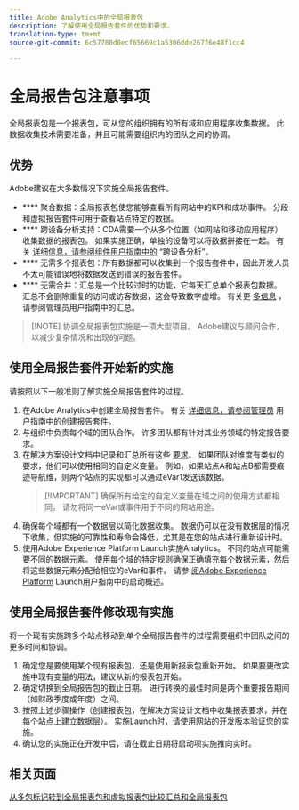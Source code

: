 ```yaml
---
title: Adobe Analytics中的全局报表包
description: 了解使用全局报告套件的优势和要求。
translation-type: tm+mt
source-git-commit: 6c57780d0ecf65669c1a5306dde267f6e48f1cc4

---
```



# 全局报告包注意事项

全局报表包是一个报表包，可从您的组织拥有的所有域和应用程序收集数据。 此数据收集技术需要准备，并且可能需要组织内的团队之间的协调。

## 优势

Adobe建议在大多数情况下实施全局报告套件。

* **** 聚合数据：全局报表包使您能够查看所有网站中的KPI和成功事件。 分段和虚拟报告套件可用于查看站点特定的数据。
* **** 跨设备分析支持：CDA需要一个从多个位置（如网站和移动应用程序）收集数据的报表包。 如果实施正确，单独的设备可以将数据拼接在一起。 有关 [详细信息，请参阅组件用户指南中的](../../components/cda/cda-home.md) “跨设备分析”。
* **** 无需多个报表包：所有数据都可以收集到一个报告套件中，因此开发人员不太可能错误地将数据发送到错误的报告套件。
* **** 无需合并：汇总是一个比较过时的功能，它每天汇总单个报表包数据。 汇总不会删除重复的访问或访客数据，这会导致数字虚增。 有关更 [多信息](../../admin/c-manage-report-suites/rollup-report-suite.md) ，请参阅管理员用户指南中的汇总。

> [!NOTE] 协调全局报表包实施是一项大型项目。 Adobe建议与顾问合作，以减少复杂情况和出现的问题。

## 使用全局报告套件开始新的实施

请按照以下一般准则了解实施全局报告套件的过程。

1. 在Adobe Analytics中创建全局报告套件。 有关 [详细信息，请参阅管理员](../../admin/admin-console/create-report-suite.md) 用户指南中的创建报告套件。
2. 与组织中负责每个域的团队合作。 许多团队都有针对其业务领域的特定报告要求。
3. 在解决方案设计文档中记录和汇总所有这些 [要求](solution-design.md)。 如果团队对维度有类似的要求，他们可以使用相同的自定义变量。 例如，如果站点A和站点B都需要痕迹导航维，则两个站点的实现都可以通过eVar1发送该数据。
   > [!IMPORTANT] 确保所有给定的自定义变量在域之间的使用方式都相同。 请勿将同一eVar或事件用于不同的网站用途。
4. 确保每个域都有一个数据层以简化数据收集。 数据仍可以在没有数据层的情况下收集，但实施的可靠性和寿命会降低，尤其是在您的站点进行重新设计时。
5. 使用Adobe Experience Platform Launch实施Analytics。 不同的站点可能需要不同的数据元素。 使用每个域的特定规则确保正确填充每个数据元素，然后将这些数据元素分配给相应的eVar和事件。 请参 [阅Adobe Experience Platform](https://docs.adobe.com/content/help/en/launch/using/overview.html) Launch用户指南中的启动概述。

## 使用全局报告套件修改现有实施

将一个现有实施跨多个站点移动到单个全局报告套件的过程需要组织中团队之间的更多时间和协调。

1. 确定您是要使用某个现有报表包，还是使用新报表包重新开始。 如果要更改实施中现有变量的用法，建议从新的报表包开始。
2. 确定切换到全局报告包的截止日期。 进行转换的最佳时间是两个重要报告期间（如财政季度或年度）之间。
3. 按照上述步骤操作（创建报表包，在解决方案设计文档中收集报表要求，并在每个站点上建立数据层）。 实施Launch时，请使用网站的开发版本验证您的实施。
4. 确认您的实施正在开发中后，请在截止日期将启动项实施推向实时。

## 相关页面

[从多包标记转到全局报表包和虚拟报表包](../../components/vrs/vrs-considerations.md)[比较汇总和全局报表包](../../admin/c-manage-report-suites/rollup-report-suite.md)